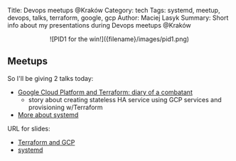 Title: Devops meetups @Kraków
Category: tech
Tags: systemd, meetup, devops, talks, terraform, google, gcp
Author: Maciej Lasyk
Summary: Short info about my presentations during Devops meetups @Kraków

<center>![PID1 for the win!]({filename}/images/pid1.png)</center>

## Meetups ##

So I'll be giving 2 talks today:

- [Google Cloud Platform and Terraform: diary of a combatant](https://www.meetup.com/DevOpsKRK/events/246479142/)
  -  story about creating stateless HA service using GCP services and 
  provisioning w/Terraform
- [More about systemd](https://www.meetup.com/SysOpsPolska/events/245911108/?eventId=245911108)

URL for slides:
- [Terraform and GCP](https://maciej.lasyk.info/slides/devopskrk-gcp-terraform/)
- [systemd](https://maciej.lasyk.info/slides/sysops-devops-systemd/)
